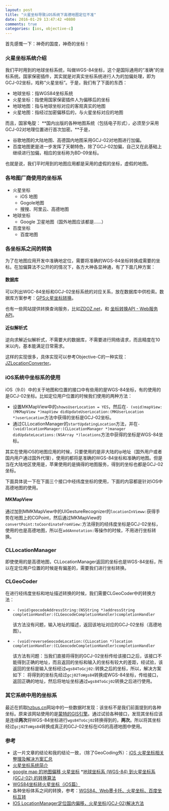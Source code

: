 ```yaml
---
layout: post
title: "火星坐标导致iOS系统下高德地图定位不准"
date: 2016-01-29 13:47:42 +0800
comments: true
categories: [ios, objective-c]
---
```


首先感慨一下：神奇的国度，神奇的坐标！

### 火星坐标系统介绍

<!-- more -->

我们平时用到的地球坐标系统，叫做WGS-84坐标，这个是国际通用的“准确”的坐标系统。国家保密插件，其实就是对真实坐标系统进行人为的加偏处理，即为GCJ-02坐标，戏称“火星坐标”。于是，我们有了下面的东西：

* 地球坐标：指WGS84坐标系统
* 火星坐标：指使用国家保密插件人为偏移后的坐标
* 地球地图：指与地球坐标对应的客观真实的地图
* 火星地图：指经过加密偏移后的，与火星坐标对应的地图

而且，国家龟腚： **国内出版的各种地图系统（包括电子形式），必须至少采用GCJ-02对地理位置进行首次加密。**于是，

* 谷歌地图的大陆地图、高德国内地图采用GCJ-02对地图进行加偏。
* 百度地图更是进一步发挥了天朝特色，除了GCJ-02加偏，自己又在此基础上继续进行加偏，相应的坐标称为BD-09坐标。

也就是说，我们平时用到的地图应用都是采用的虚假的坐标，虚假的地图。

### 各地图厂商使用的坐标系

* 火星坐标
    * iOS 地图
    * Gogole地图
    * 搜搜、阿里云、高德地图
* 地球坐标
    * Google 卫星地图（国外地图应该都是……）
* 百度坐标
    * 百度地图

### 各坐标系之间的转换

为了在地图应用开发中准确地定位，需要将准确的WGS-84坐标转换成需要的坐标。在加偏算法不公开的的情况下，各方大神各显神通，有了下面几种方案：

#### 数据库

可以列出WGC-84坐标和GCJ-02坐标系统的对应关系，放在数据库中供检索。数据库方案参考：[GPS火星坐标转换](http://code4app.com/ios/GPS%E7%81%AB%E6%98%9F%E5%9D%90%E6%A0%87%E8%BD%AC%E6%8D%A2/51c2564f6803fa9a29000000)。

也有一些网站提供转换查询服务，比如[ZDOZ.net](http://www.zdoz.net/)，和 [坐标转换API - Web服务API](http://lbsyun.baidu.com/index.php?title=webapi/guide/changeposition)。

#### 近似解析式

逆向求解近似解析式，不需要大的数据库，不需要进行网络请求，而且精度在10米以内，基本能满足日常需求。

这样的实现很多，具体实现可以参考Objective-C的一种实现：[JZLocationConverter](https://github.com/JackZhouCn/JZLocationConverter)。

### iOS系统中坐标系的使用

iOS（9.0）中的关于地图和位置的接口中有些用的是WGS-84坐标，有的使用的是GCJ-02坐标。比如定位用户位置的时候我们使用的两种方法：

* 设置MKMapView中的`showsUserLocation = YES`，然后在`- (void)mapView:(MKMapView *)mapView didUpdateUserLocation:(MKUserLocation *)userLocation`方法中获得的坐标是GCJ-02坐标。
* 通过CLLocationManager的`startUpdatingLocation`方法，并在`- (void)locationManager:(CLLocationManager *)manager didUpdateLocations:(NSArray *)locations`方法中获得的坐标是WGS-84坐标。

其实在使用iOS的地图应用的时候，只要使用的是非大陆的ip地址（国外用户或者国内用户通过国外代理），使用的都将是准确的WGS-84坐标和准确的地图。但是当在大陆地区使用是，苹果使用的是搞得的地图服务，得到的坐标也都是GCJ-02坐标。

下面具体说一下在下面三个接口中经纬度坐标的使用，下面的内容都是针对iOS中高德地图的使用。

#### MKMapView

通过加到MMKMapView中的UIGestureRecognizer的`locationInVieww:`获得手势在地图上的CGPoint，然后通过MKMapView的`convertPoint:toCoordinateFromView:`方法得到的经纬度坐标是GCJ-02坐标，使用的也是高德地图，所以在`addAnnotation:`等操作的时候，不用进行坐标转换。

### CLLocationManager

即使使用的是高德地图，CLLocationManager返回的坐标也是WGS-84坐标，所以在定位用户位置的时候是有偏差的，需要我们进行坐标转换。

### CLGeoCoder

在进行经纬度坐标和地址描述转换的时候，我们需要CLGeoCoder中的转换方法：

* `- (void)geocodeAddressString:(NSString *)addressString completionHandler:(CLGeocodeCompletionHandler)completionHandler`

    该方法没有问题，输入地址的描述，返回该地址对应的GCJ-02坐标（高德地图）。

* `- (void)reverseGeocodeLocation:(CLLocation *)location completionHandler:(CLGeocodeCompletionHandler)completionHandler`

    该方法有问题：当我们直接将得到的GCJ-02坐标传给该接口之后，该接口不能得到正确的地址，而且返回的坐标和输入的坐标有较大的差距，经试验，该返回的坐标是输入坐标经过`wgs84ToGcj02:`转换之后的坐标，所以，解决方案如下：
    将得到的坐标先经过`gcj02ToWgs84`转换成WGS-84坐标，传给接口，返回正确的地址，然后将地址坐标通过`wgs84ToGcj02`转换之后进行使用。

### 其它系统中用的坐标系
最近在抓取[hzbus.cn](http://www.hzbus.cn)网站中的一些数据时发现：该坐标不是我们前面提到的各种坐标。原来该网站使用的是[蒙特的GIS引擎](http://www.mountor.cn/rjcp_377.html)。通过试验各种接口，发现其坐标应该是连续**两次**将WGS-84坐标进行`wgs84ToGcj02`转换得到的，**两次**。所以将其坐标经过`gcj02ToWgs84`转换成真正的GCJ-02坐标在iOS的高德地图中使用。


### 参考

* 这一片文章的结论和我的结论一致，（除了GeoCoding外）：[iOS 火星坐标相关整理及解决方案汇总](http://blog.it985.com/7728.html)
* [火星坐标系统简介](http://blog.csdn.net/giswens/article/details/8775121)
* [google map 的地图偏移 火星坐标](http://blog.csdn.net/giswens/article/details/8775267)
*[地球坐标系 (WGS-84) 到火星坐标系 (GCJ-02) 的转换算法](http://blog.csdn.net/coolypf/article/details/8686588)
* [WGS84坐标转火星坐标（iOS篇）](http://blog.csdn.net/giswens/article/details/8775183)
* 各种坐标体系之间的转换，参考：[WGS84、Web墨卡托、火星坐标、百度坐标互转](http://blog.csdn.net/wildboy2001/article/details/12031351)
* [IOS LocationManager定位国内偏移，火星坐标(GCJ-02)解决方法](http://blog.csdn.net/swingpyzf/article/details/16972351)